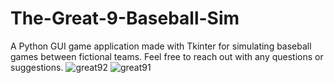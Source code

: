 # The-Great-9-Baseball-Sim
A Python GUI game application made with Tkinter for simulating baseball games between fictional teams. Feel free to reach out with any questions or suggestions.
![great92](https://user-images.githubusercontent.com/17995774/124998521-95af5780-e01a-11eb-9a23-00cb43a4d91c.png)
![great91](https://user-images.githubusercontent.com/17995774/124998522-9647ee00-e01a-11eb-9002-bb08d41f2732.png)
